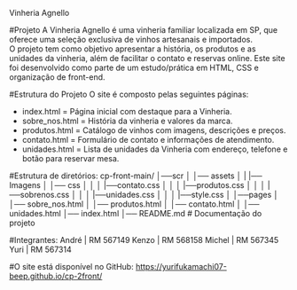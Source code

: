 Vinheria Agnello

#Projeto
A Vinheria Agnello é uma vinheria familiar localizada em SP, que oferece uma seleção exclusiva de vinhos artesanais e importados.  
O projeto tem como objetivo apresentar a história, os produtos e as unidades da vinheria, além de facilitar o contato e reservas online.
Este site foi desenvolvido como parte de um estudo/prática em HTML, CSS e organização de front-end.

#Estrutura do Projeto
O site é composto pelas seguintes páginas:
- index.html = Página inicial com destaque para a Vinheria.  
- sobre_nos.html = História da vinheria e valores da marca.  
- produtos.html = Catálogo de vinhos com imagens, descrições e preços.  
- contato.html = Formulário de contato e informações de atendimento.  
- unidades.html = Lista de unidades da Vinheria com endereço, telefone e botão para reservar mesa.  

#Estrutura de diretórios:
cp-front-main/
│──scr
│   │── assets
│   |   |── Imagens
│   │── css
│   │   │   |──contato.css
│   │   │   |──produtos.css
│   │   │   |──sobrenos.css
│   │   │   |──unidades.css
│   │   │   |──style.css
│   │──pages
│       │── sobre_nos.html
│       │── produtos.html
│       │── contato.html
│       │── unidades.html
│── index.html
│── README.md # Documentação do projeto

#Integrantes:
André | RM 567149
Kenzo | RM 568158
Michel | RM 567345
Yuri | RM 567314

#O site está disponível no GitHub:
https://yurifukamachi07-beep.github.io/cp-2front/